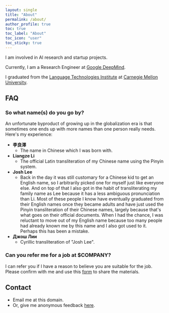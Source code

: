 ```yaml
---
layout: single
title: "About"
permalink: /about/
author_profile: true
toc: true
toc_label: "About"
toc_icon: "user"
toc_sticky: true
---
```


I am involved in AI research and startup projects.

Currently, I am a Research Engineer at [Google
DeepMind](https://deepmind.google).

I graduated from the [Language Technologies Institute](https://lti.cs.cmu.edu/)
at [Carnegie Mellon University](https://cmu.edu).

## FAQ

### So what name(s) do you go by?

An unfortunate byproduct of growing up in the globalization era is that
sometimes one ends up with more names than one person really needs. Here's my
experience:

- **李良澤**
  - The name in Chinese which I was born with.
- **Liangze Li**
  - The official Latin transliteration of my Chinese name using the Pinyin
    system.
- **Josh Lee**
  - Back in the day it was still customary for a Chinese kid to get an English
    name, so I arbitrarily picked one for myself just like everyone else. And on
    top of that I also got in the habit of transliterating my family name as Lee
    because it has a less ambiguous pronunciation than Li. Most of these people
    I know have eventually graduated from their English names once they became
    adults and have just used the Pinyin transliteration of their Chinese names,
    largely because that's what goes on their official documents. When I had the
    chance, I was reluctant to move out of my English name because too many
    people had already known me by this name and I also got used to it. Perhaps
    this has been a mistake.
- **Джош Лии**
  - Cyrillic transliteration of "Josh Lee".

### Can you refer me for a job at $COMPANY?

I can refer you if I have a reason to believe you are suitable for the job.
Please confirm with me and use this [form](https://forms.gle/31WYqGZdKrigTmtt9)
to share the materials.

## Contact

- Email me at this domain.
- Or, give me anonymous feedback [here](https://forms.gle/YgRdyMhU8tYooC337).
